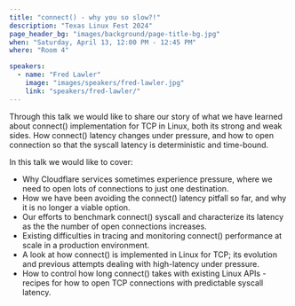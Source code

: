 ```yaml
---
title: "connect() - why you so slow?!"
description: "Texas Linux Fest 2024"
page_header_bg: "images/background/page-title-bg.jpg"
when: "Saturday, April 13, 12:00 PM - 12:45 PM"
where: "Room 4"

speakers:
  - name: "Fred Lawler"
    image: "images/speakers/fred-lawler.jpg"
    link: "speakers/fred-lawler/"
---
```


Through this talk we would like to share our story of what we have learned
about connect() implementation for TCP in Linux, both its strong and weak
sides. How connect() latency changes under pressure, and how to open connection
so that the syscall latency is deterministic and time-bound.

In this talk we would like to cover:

* Why Cloudflare services sometimes experience pressure, where we need to open
  lots of connections to just one destination.
* How we have been avoiding the connect() latency pitfall so far, and why it is
  no longer a viable option.
* Our efforts to benchmark connect() syscall and characterize its latency as
  the the number of open connections increases.
* Existing difficulties in tracing and monitoring connect() performance at
  scale in a production environment.
* A look at how connect() is implemented in Linux for TCP; its evolution and
  previous attempts dealing with high-latency under pressure.
* How to control how long connect() takes with existing Linux APIs - recipes
  for how to open TCP connections with predictable syscall latency.

